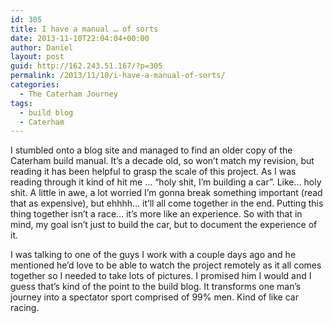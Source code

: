 ```yaml
---
id: 305
title: I have a manual … of sorts
date: 2013-11-10T22:04:04+00:00
author: Daniel
layout: post
guid: http://162.243.51.167/?p=305
permalink: /2013/11/10/i-have-a-manual-of-sorts/
categories:
  - The Caterham Journey
tags:
  - build blog
  - Caterham
---
```

I stumbled onto a blog site and managed to find an older copy of the Caterham build manual. It’s a decade old, so won’t match my revision, but reading it has been helpful to grasp the scale of this project. As I was reading through it kind of hit me … “holy shit, I’m building a car”. Like… holy shit. A little in awe, a lot worried I’m gonna break something important (read that as expensive), but ehhhh… it’ll all come together in the end. Putting this thing together isn’t a race… it’s more like an experience. So with that in mind, my goal isn’t just to build the car, but to document the experience of it.

I was talking to one of the guys I work with a couple days ago and he mentioned he’d love to be able to watch the project remotely as it all comes together so I needed to take lots of pictures. I promised him I would and I guess that’s kind of the point to the build blog. It transforms one man’s journey into a spectator sport comprised of 99% men. Kind of like car racing.